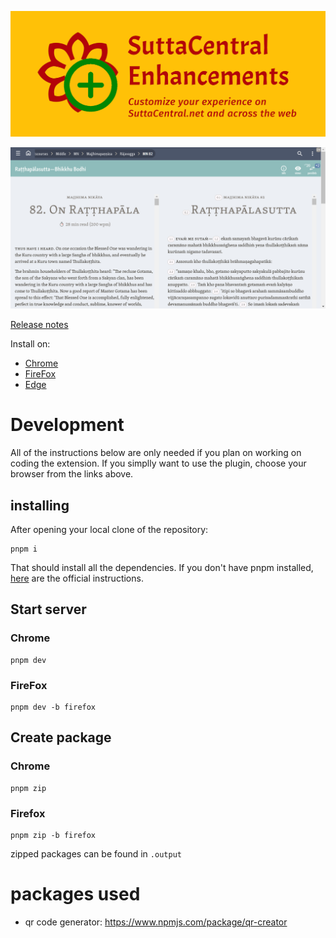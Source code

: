 ![banner](./images/marquee.png)

![screenshot](./images/screenshot-legacy.png)

[Release notes](./releaseNotes.md)

Install on:

- [Chrome](https://chromewebstore.google.com/detail/suttacentral-enhancement/lfkeephdohbmmbinhckfdeoajdbbkian)
- [FireFox](https://addons.mozilla.org/en-US/firefox/addon/suttacentral-enhancements/)
- [Edge](https://microsoftedge.microsoft.com/addons/detail/suttacentral-enhancement-/pcfibmblmflmdhdaaeojhldgcandgdob)

# Development

All of the instructions below are only needed if you plan on working on coding the extension. If you simplly want to use the plugin, choose your browser from the links above.

## installing

After opening your local clone of the repository:

```
pnpm i
```

That should install all the dependencies. If you don't have pnpm installed, [here](https://pnpm.io/installation) are the official instructions.

## Start server

### Chrome

```
pnpm dev
```

### FireFox

```
pnpm dev -b firefox
```

## Create package

### Chrome

```
pnpm zip
```

### Firefox

```
pnpm zip -b firefox
```

zipped packages can be found in `.output`

# packages used

- qr code generator: https://www.npmjs.com/package/qr-creator
